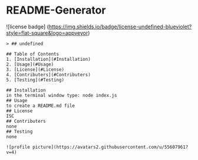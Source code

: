 # README-Generator

![license badge] (https://img.shields.io/badge/license-undefined-blueviolet?style=flat-square&logo=appveyor)

    > ## undefined

    ## Table of Contents
    1. [Installation](#Installation)
    2. [Usage](#Usage)
    3. [License](#License)
    4. [Contributers](#Contributers)
    5. [Testing](#Testing)

    ## Installation
    in the terminal window type: node index.js
    ## Usage
    to create a README.md file 
    ## License
    ISC
    ## Contributers
    none
    ## Testing
    none

    ![profile picture](https://avatars2.githubusercontent.com/u/55607961?v=4)
